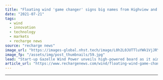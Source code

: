 ```yaml
---
title: "Floating wind 'game changer' signs big names from Highview and Iberdrola plus ex-EU climate chief"
date: "2021-07-21"
tags: 
  - wind
  - innovation
  - technology
  - markets
  - recharge news
source: "recharge news"
image_url: "https://images-global.nhst.tech/image/L0h2L0JUTTluYWk1VjJRY0lnbExYbEc1bDA4TmVYTTVyRkNCb01DRnNHUT0=/nhst/binary/9bfee92dcff8eeaaffccebaffcf3f605"
image_fp: "/assets/img/post_thumbnails/59.jpg"
lead: "Start-up Gazelle Wind Power unveils high-powered board as it aims to commercialise 'best of both worlds' platform technology"
article_url: "https://www.rechargenews.com/wind/floating-wind-game-changer-signs-big-names-from-highview-and-iberdrola-plus-ex-eu-climate-chief/2-1-1042827"
---
```


---

